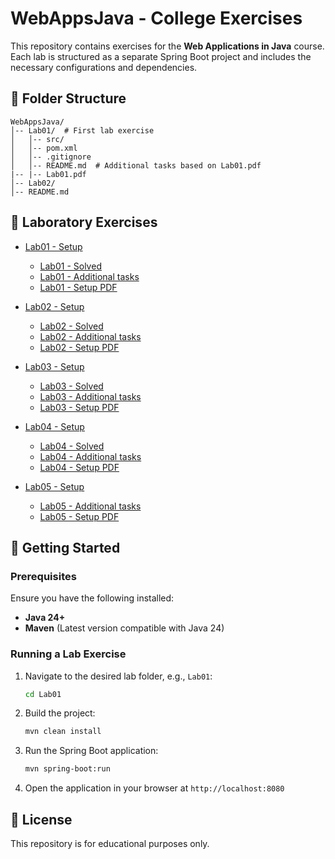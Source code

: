 # WebAppsJava - College Exercises

This repository contains exercises for the **Web Applications in Java** course. Each lab is structured as a separate Spring Boot project and includes the necessary configurations and dependencies.

## 📂 Folder Structure
```
WebAppsJava/
│-- Lab01/  # First lab exercise
│   │-- src/
│   │-- pom.xml
│   │-- .gitignore
│   │-- README.md  # Additional tasks based on Lab01.pdf
|-- |-- Lab01.pdf
│-- Lab02/
│-- README.md
```

## 📌 Laboratory Exercises
- [Lab01 - Setup](https://github.com/lknezevicc/WebAppsJava/commit/3bf2e37)
   - [Lab01 - Solved](https://github.com/lknezevicc/WebAppsJava/commit/767af0f)
   - [Lab01 - Additional tasks](Lab01/README.md)
   - [Lab01 - Setup PDF](Lab01/Lab01.pdf)
 
- [Lab02 - Setup](https://github.com/lknezevicc/WebAppsJava/commit/a9c53ff)
   - [Lab02 - Solved](https://github.com/lknezevicc/WebAppsJava/commit/d7c41fd)
   - [Lab02 - Additional tasks](Lab02/README.md)
   - [Lab02 - Setup PDF](Lab02/Lab02.pdf)

 - [Lab03 - Setup](https://github.com/lknezevicc/WebAppsJava/commit/3a7fe0b)
   - [Lab03 - Solved](https://github.com/lknezevicc/WebAppsJava/commit/00eda46)
   - [Lab03 - Additional tasks](Lab03/restaurant-app/README.md)
   - [Lab03 - Setup PDF](Lab03/Lab03.pdf)
  
- [Lab04 - Setup](https://github.com/lknezevicc/WebAppsJava/commit/4ed888b)
   - [Lab04 - Solved](https://github.com/lknezevicc/WebAppsJava/commit/edf7585)
   - [Lab04 - Additional tasks](Lab04/README.md)
   - [Lab04 - Setup PDF](Lab04/Lab04.pdf)
 
- [Lab05 - Setup](https://github.com/lknezevicc/WebAppsJava/commit/e32d1a2)
   - [Lab05 - Additional tasks](Lab05/README.md)
   - [Lab05 - Setup PDF](Lab05/Lab05.pdf)

## 🚀 Getting Started
### Prerequisites
Ensure you have the following installed:
- **Java 24+**
- **Maven** (Latest version compatible with Java 24)

### Running a Lab Exercise
1. Navigate to the desired lab folder, e.g., `Lab01`:
   ```sh
   cd Lab01
   ```
2. Build the project:
   ```sh
   mvn clean install
   ```
3. Run the Spring Boot application:
   ```sh
   mvn spring-boot:run
   ```
4. Open the application in your browser at `http://localhost:8080`

## 📜 License
This repository is for educational purposes only.
